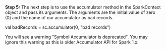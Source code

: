 **Step 5:** The next step is to use the accumulator method in the SparkContext object and pass its arguments. The arguments are the initial value of zero (0) and the name of our accumulator as bad records.

val badRecords = sc.accumulator(0, "bad records")

You will see a warning "Symbol Accumulator is deprecated". You may ignore this warning as this is older Accumulator API for Spark 1.x.
